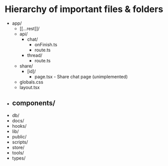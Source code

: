 # Hierarchy of important files & folders
- app/
  - [[...rest]]/
  - api/
    - chat/
      - onFinish.ts
      - route.ts
    - thread/
      - route.ts
  - share/
    - [id]/
      - page.tsx - Share chat page (unimplemented)
  - globals.css
  - layout.tsx
- components/
  - 
- db/ 
- docs/
- hooks/
- lib/
- public/
- scripts/
- store/
- tools/
- types/
